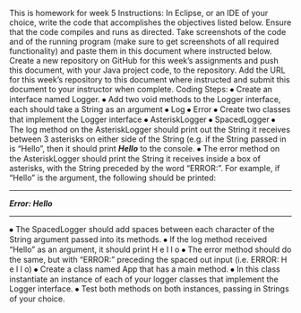 This is homework for week 5
Instructions: In Eclipse, or an IDE of your choice, write the code that accomplishes the objectives listed below. Ensure that the code compiles and runs as directed. Take screenshots of the code and of the running program (make sure to get screenshots of all required functionality) and paste them in this document where instructed below. Create a new repository on GitHub for this week’s assignments and push this document, with your Java project code, to the repository. Add the URL for this week’s repository to this document where instructed and submit this document to your instructor when complete.
Coding Steps:
⦁	Create an interface named Logger.
⦁	Add two void methods to the Logger interface, each should take a String as an argument
⦁	Log
⦁	Error
⦁	Create two classes that implement the Logger interface
⦁	AsteriskLogger
⦁	SpacedLogger
⦁	The log method on the AsteriskLogger should print out the String it receives between 3 asterisks on either side of the String (e.g. if the String passed in is “Hello”, then it should print ***Hello*** to the console.
⦁	The error method on the AsteriskLogger should print the String it receives inside a box of asterisks, with the String preceded by the word “ERROR:”. For example, if “Hello” is the argument, the following should be printed:

****************
***Error: Hello***
****************
⦁	The SpacedLogger should add spaces between each character of the String argument passed into its methods.
⦁	If the log method received “Hello” as an argument, it should print H e l l o
⦁	The error method should do the same, but with “ERROR:” preceding the spaced out input (i.e. ERROR: H e l l o)
⦁	Create a class named App that has a main method.
⦁	In this class instantiate an instance of each of your logger classes that implement the Logger interface.
⦁	Test both methods on both instances, passing in Strings of your choice.
